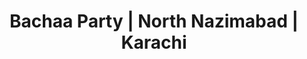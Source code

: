 ---
title: "Bachaa Party | North Nazimabad | Karachi"
url: /karachi/bachaa-party-north-nazimabad-karachi/
shop: clothes
---